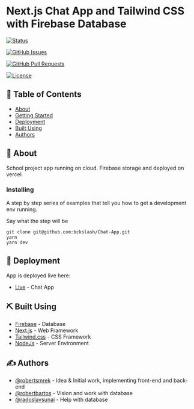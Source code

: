 # Next.js Chat App and Tailwind CSS with Firebase Database

[![Status](https://img.shields.io/badge/status-active-success.svg)]()

[![GitHub Issues](https://img.shields.io/github/issues/kylelobo/The-Documentation-Compendium.svg)](https://github.com/kylelobo/The-Documentation-Compendium/issues)

[![GitHub Pull Requests](https://img.shields.io/github/issues-pr/kylelobo/The-Documentation-Compendium.svg)](https://github.com/kylelobo/The-Documentation-Compendium/pulls)

[![License](https://img.shields.io/badge/license-MIT-blue.svg)](/LICENSE)

## 📝 Table of Contents

-   [About](#about)
-   [Getting Started](#getting_started)
-   [Deployment](#deployment)
-   [Built Using](#built_using)
-   [Authors](#authors)

## 🧐 About <a name = "about"></a>

School project app running on cloud. Firebase storage and deployed on vercel.

### Installing

A step by step series of examples that tell you how to get a development env running.

Say what the step will be

```
git clone git@github.com:bckslash/Chat-App.git
yarn
yarn dev
```

## 🚀 Deployment <a name = "deployment"></a>

App is deployed live here:

-   [Live](https://zct-chat.vercel.app/) - Chat App

## ⛏️ Built Using <a name = "built_using"></a>

-   [Firebase](https://firebase.google.com/) - Database
-   [Next.js](https://nextjs.org/) - Web Framework
-   [Tailwind.css](https://tailwindcss.com/) - CSS Framework
-   [NodeJs](https://nodejs.org/en/) - Server Environment

## ✍️ Authors <a name = "authors"></a>

-   [@robertsmrek](https://github.com/bckslash) - Idea & Initial work, implementing front-end and back-end
-   [@robertbartos](https://github.com/bhartosh) - Vision and work with database
-   [@radoslavsunai](https://github.com/bhartosh) - Help with database
